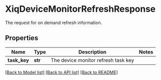# XiqDeviceMonitorRefreshResponse

The request for on demand refresh information.
## Properties
Name | Type | Description | Notes
------------ | ------------- | ------------- | -------------
**task_key** | **str** | The device monitor refresh task key | 

[[Back to Model list]](../README.md#documentation-for-models) [[Back to API list]](../README.md#documentation-for-api-endpoints) [[Back to README]](../README.md)


